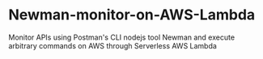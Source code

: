 # Newman-monitor-on-AWS-Lambda
Monitor APIs using Postman's CLI nodejs tool Newman and execute arbitrary commands on AWS through Serverless AWS Lambda
